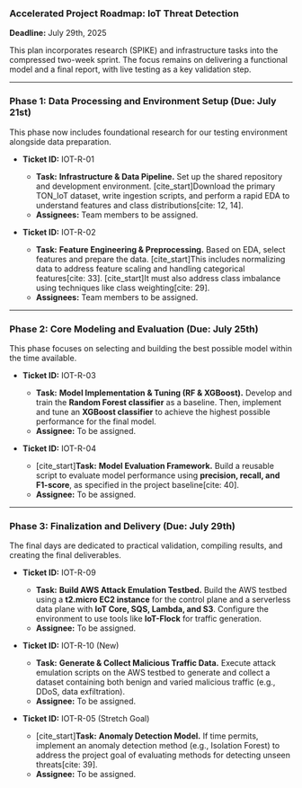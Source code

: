 ### **Accelerated Project Roadmap: IoT Threat Detection**

**Deadline:** July 29th, 2025

This plan incorporates research (SPIKE) and infrastructure tasks into the compressed two-week sprint. The focus remains on delivering a functional model and a final report, with live testing as a key validation step.

---

### **Phase 1: Data Processing and Environment Setup (Due: July 21st)**

This phase now includes foundational research for our testing environment alongside data preparation.

* **Ticket ID:** IOT-R-01
    * **Task:** **Infrastructure & Data Pipeline.** Set up the shared repository and development environment. [cite_start]Download the primary TON\_IoT dataset, write ingestion scripts, and perform a rapid EDA to understand features and class distributions[cite: 12, 14].
    * **Assignees:** Team members to be assigned.

* **Ticket ID:** IOT-R-02
    * **Task:** **Feature Engineering & Preprocessing.** Based on EDA, select features and prepare the data. [cite_start]This includes normalizing data to address feature scaling and handling categorical features[cite: 33]. [cite_start]It must also address class imbalance using techniques like class weighting[cite: 29].
    * **Assignees:** Team members to be assigned.

---

### **Phase 2: Core Modeling and Evaluation (Due: July 25th)**

This phase focuses on selecting and building the best possible model within the time available.

* **Ticket ID:** IOT-R-03
    * **Task:** **Model Implementation & Tuning (RF & XGBoost).** Develop and train the **Random Forest classifier** as a baseline. Then, implement and tune an **XGBoost classifier** to achieve the highest possible performance for the final model.
    * **Assignee:** To be assigned.

* **Ticket ID:** IOT-R-04
    * [cite_start]**Task:** **Model Evaluation Framework.** Build a reusable script to evaluate model performance using **precision, recall, and F1-score**, as specified in the project baseline[cite: 40].
    * **Assignee:** To be assigned.

---

### **Phase 3: Finalization and Delivery (Due: July 29th)**

The final days are dedicated to practical validation, compiling results, and creating the final deliverables.

* **Ticket ID:** IOT-R-09
    * **Task:** **Build AWS Attack Emulation Testbed.** Build the AWS testbed using a **t2.micro EC2 instance** for the control plane and a serverless data plane with **IoT Core, SQS, Lambda, and S3**. Configure the environment to use tools like **IoT-Flock** for traffic generation.
    * **Assignee:** To be assigned.

* **Ticket ID:** IOT-R-10 (New)
    * **Task:** **Generate & Collect Malicious Traffic Data.** Execute attack emulation scripts on the AWS testbed to generate and collect a dataset containing both benign and varied malicious traffic (e.g., DDoS, data exfiltration).
    * **Assignee:** To be assigned.

* **Ticket ID:** IOT-R-05 (Stretch Goal)
    * [cite_start]**Task:** **Anomaly Detection Model.** If time permits, implement an anomaly detection method (e.g., Isolation Forest) to address the project goal of evaluating methods for detecting unseen threats[cite: 39].
    * **Assignee:** To be assigned.
